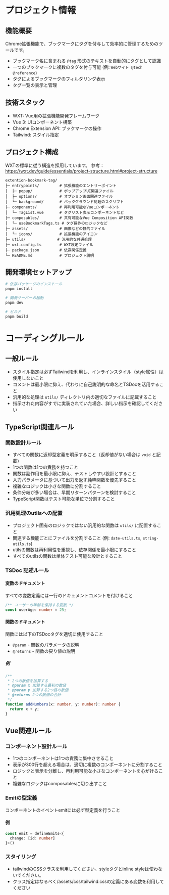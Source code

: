# プロジェクト情報

## 機能概要
Chrome拡張機能で、ブックマークにタグを付与して効率的に管理するためのツールです。
- ブックマーク名に含まれる `@tag` 形式のテキストを自動的にタグとして認識
- 一つのブックマークに複数のタグを付与可能 (例: `Webサイト @tech @reference`)
- タグによるブックマークのフィルタリング表示
- タグ一覧の表示と管理

## 技術スタック

- WXT: Vue用の拡張機能開発フレームワーク
- Vue 3: UIコンポーネント構築
- Chrome Extension API: ブックマークの操作
- Tailwind: スタイル指定

## プロジェクト構成
WXTの標準に従う構造を採用しています。
参考：https://wxt.dev/guide/essentials/project-structure.html#project-structure

```
extention-bookmark-tag/
├─ entrypoints/         # 拡張機能のエントリーポイント
│  ├─ popup/            # ポップアップUI関連ファイル
│  ├─ options/          # オプション画面関連ファイル
│  └─ background/       # バックグラウンド処理のスクリプト
├─ components/          # 再利用可能なVueコンポーネント
│  └─ TagList.vue       # タグリスト表示コンポーネントなど
├─ composables/         # 共有可能なVue Composition API関数
│  └─ useBookmarkTags.ts # タグ操作のロジックなど
├─ assets/              # 画像などの静的ファイル
│  └─ icons/            # 拡張機能のアイコン
├─ utils/              # 汎用的な共通処理
├─ wxt.config.ts        # WXT設定ファイル
├─ package.json         # 依存関係定義
└─ README.md            # プロジェクト説明
```

## 開発環境セットアップ

```bash
# 依存パッケージのインストール
pnpm install

# 開発サーバーの起動
pnpm dev

# ビルド
pnpm build
```

# コーディングルール

## 一般ルール
- スタイル指定は必ずTailwindを利用し、インラインスタイル（style属性）は使用しないこと
- コメントは最小限に抑え、代わりに自己説明的な命名とTSDocを活用すること
- 汎用的な処理は `utils/` ディレクトリ内の適切なファイルに記載すること
- 指示された内容がすでに実装されていた場合、詳しい指示を確認してください

## TypeScript関連ルール

### 関数設計ルール
- すべての関数に返却型定義を明示すること（返却値がない場合は `void` と記載）
- 1つの関数は1つの責務を持つこと
- 関数は副作用を最小限に抑え、テストしやすい設計とすること
- 入力パラメータに基づいて出力を返す純粋関数を優先すること
- 複雑なロジックは小さな関数に分割すること
- 条件分岐が多い場合は、早期リターンパターンを検討すること
- TypeScript関数はテスト可能な単位で分割すること

### 汎用処理のutilsへの配置
- プロジェクト固有のロジックではない汎用的な関数は `utils/` に配置すること
- 関連する機能ごとにファイルを分割すること (例: `date-utils.ts`, `string-utils.ts`)
- utilsの関数は再利用性を重視し、依存関係を最小限にすること
- すべてのutilsの関数は単体テスト可能な設計とすること

### TSDoc 記述ルール

#### 変数のドキュメント
すべての変数定義には一行のドキュメントコメントを付けること
```ts
/** ユーザーの年齢を保持する変数 */
const userAge: number = 25;
```

#### 関数のドキュメント
関数には以下のTSDocタグを適切に使用すること

- `@param` - 関数のパラメータの説明
- `@returns` - 関数の戻り値の説明

##### 例
```ts
/**
 * 2つの数値を加算する
 * @param x 加算する最初の数値
 * @param y 加算する2つ目の数値
 * @returns 2つの数値の合計
 */
function addNumbers(x: number, y: number): number {
  return x + y;
}
```

## Vue関連ルール

### コンポーネント設計ルール
- 1つのコンポーネントは1つの責務に集中させること
- 表示が300行を超える場合は、適切に複数のコンポーネントに分割すること
- ロジックと表示を分離し、再利用可能な小さなコンポーネントを心がけること
- 複雑なロジックはcomposablesに切り出すこと

### Emitの型定義
コンポーネントのイベントemitには必ず型定義を行うこと

#### 例
```ts
const emit = defineEmits<{
  change: [id: number]
}>()
```

### スタイリング
- tailwindのCSSクラスを利用してください。styleタグとinline styleは使わないでください。
- クラス指定はなるべく/assets/css/tailwind.cssの定義にある変数を利用してください
